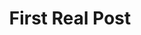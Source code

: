 ---
layout: post
title: First Real Post
excerpt: "I give it a try."
modified: 2016-05-29
tags: [intro, beginner, jekyll, tutorial]
comments: true
image:
  feature: churwalden.JPG
  credit: Timothee Bonnet
  creditlink: http://timotheenivalis.github.io
---